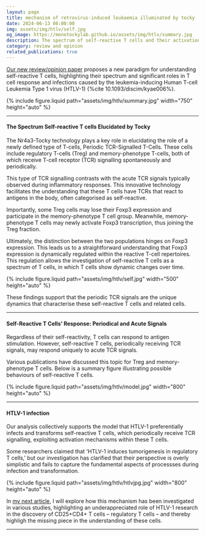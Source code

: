 ```yaml
---
layout: page
title: mechanism of retrovirus-induced leukaemia illuminated by tocky
date: 2024-06-13 06:00:00
img: assets/img/htlv/self.jpg
og_image: https://monotockylab.github.io/assets/img/htlv/summary.jpg
description: The spectrum of self-reactive T cells and their activation mechanisms exploited by HTLV-1 infection
category: review and opinion
related_publications: true
---
```


[Our new review/opinion paper](https://academic.oup.com/discovimmunology/article/3/1/kyae006/7670780) proposes a new paradigm for understanding self-reactive T cells, highlighting their spectrum and significant roles in T cell response and infections caused by the leukemia-inducing Human T-cell Leukemia Type 1 virus (HTLV-1) {%cite 10.1093/discim/kyae006%}.

<div class="row mt-3">
     <div class="col-sm mt-3 mt-md-0">
        {% include figure.liquid path="assets/img/htlv/summary.jpg" width="750" height="auto" %}
    </div>
</div>

---


#### The Spectrum Self-reactive T cells Elucidated by Tocky

The Nr4a3-Tocky technology plays a key role in elucidating the role of a newly defined type of T-cells, Periodic TCR-Signalled T-Cells. These cells include regulatory T-cells (Treg) and memory-phenotype T-cells, both of which receive T-cell receptor (TCR) signalling spontaneously and periodically.

This type of TCR signalling contrasts with the acute TCR signals typically observed during inflammatory responses. This innovative technology facilitates the understanding that these T cells have TCRs that react to antigens in the body, often categorised as self-reactive.

Importantly, some Treg cells may lose their Foxp3 expression and participate in the memory-phenotype T cell group. Meanwhile, memory-phenotype T cells may newly activate Foxp3 transcription, thus joining the Treg fraction.

Ultimately, the distinction between the two populations hinges on Foxp3 expression. This leads us to a straightforward understanding that Foxp3 expression is dynamically regulated within the reactive T-cell repertoires. This regulation allows the investigation of self-reactive T cells as a spectrum of T cells, in which T cells show dynamic changes over time.


<div class="row mt-3">
     <div class="col-sm mt-3 mt-md-0">
        {% include figure.liquid path="assets/img/htlv/self.jpg" width="500" height="auto" %}
    </div>
</div>

These findings support that the periodic TCR signals are the unique dynamics that characterise these self-reactive T cells and related cells.

---


#### Self-Reactive T Cells’ Response: Periodical and Acute Signals

Regardless of their self-reactivity, T cells can respond to antigen stimulation. However, self-reactive T cells, periodically receiving TCR signals, may respond uniquely to acute TCR signals.

Various publications have discussed this topic for Treg and memory-phenotype T cells. Below is a summary figure illustrating possible behaviours of self-reactive T cells.

<div class="row mt-3">
     <div class="col-sm mt-3 mt-md-0">
        {% include figure.liquid path="assets/img/htlv/model.jpg" width="800" height="auto" %}
    </div>
</div>

---
#### HTLV-1 infection

Our analysis collectively supports the model that HTLV-1 preferentially infects and transforms self-reactive T cells, which periodically receive TCR signalling, exploiting activation mechanisms within these T cells.

Some researchers claimed that 'HTLV-1 induces tumorigenesis in regulatory T cells,' but our investigation has clarified that their perspective is overly simplistic and fails to capture the fundamental aspects of processses during infection and transformation.


<div class="row mt-3">
     <div class="col-sm mt-3 mt-md-0">
        {% include figure.liquid path="assets/img/htlv/htlvjpg.jpg" width="800" height="auto" %}
    </div>
</div>


In [my next article](https://monotockylab.github.io/blog/2024/CD25/), I will explore how this mechanism has been investigated in various studies, highlighting an underappreciated role of HTLV-1 research in the discovery of CD25+CD4+ T cells – regulatory T cells – and thereby highligh the missing piece in the understanding of these cells.


---
